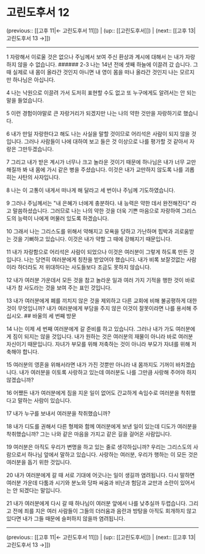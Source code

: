 # 고린도후서 12

(previous:: [[고후 11|← 고린도후서 11]]) | (up:: [[고린도후서]]) | (next:: [[고후 13|고린도후서 13 →]])

***




1 
자랑해서 이로울 것은 없으나 주님께서 보여 주신 환상과 계시에 대해서 는 내가 자랑하지 않을 수 없습니다. ###### 2-3 나는 14년 전에 셋째 하늘에 이끌려 갔 습니다. 그때 실제로 내 몸이 올라간 것인지 아니면 내 영이 몸을 떠나 올라간 것인지 나는 모르지만 하나님은 아십니다. 



4 
나는 낙원으로 이끌려 가서 도저히 표현할 수도 없고 또 누구에게도 알려서는 안 되는 말을 들었습니다. 



5 
이런 경험이야말로 큰 자랑거리가 되겠지만 나는 나의 약한 것만을 자랑하기로 했습니다. 



6 
내가 만일 자랑한다고 해도 나는 사실을 말할 것이므로 어리석은 사람이 되지 않을 것입니다. 그러나 사람들이 나에 대하여 보고 들은 것 이상으로 나를 평가할 것 같아서 자랑은 그만두겠습니다. 



7 
그리고 내가 받은 계시가 너무나 크고 놀라운 것이기 때문에 하나님은 내가 너무 교만해질까 봐 내 몸에 가시 같은 병을 주셨습니다. 이것은 내가 교만하지 않도록 나를 괴롭히는 사탄의 사자입니다. 



8 
나는 이 고통이 내게서 떠나게 해 달라고 세 번이나 주님께 기도하였습니다. 



9 
그러나 주님께서는 "내 은혜가 너에게 충분하다. 내 능력은 약한 데서 완전해진다" 라고 말씀하셨습니다. 그러므로 나는 나의 약한 것을 더욱 기쁜 마음으로 자랑하여 그리스도의 능력이 나에게 머물러 있도록 하겠습니다. 



10 
그래서 나는 그리스도를 위해서 약해지고 모욕을 당하고 가난하며 핍박과 괴로움받는 것을 기뻐하고 있습니다. 이것은 내가 약할 그 때에 강해지기 때문입니다. 



11 
내가 자랑함으로 어리석은 사람이 되었으나 이것은 여러분이 그렇게 하도록 만든 것입니다. 나는 당연히 여러분에게 칭찬을 받았어야 했습니다. 내가 비록 보잘것없는 사람이라 하더라도 저 위대하다는 사도들보다 조금도 못하지 않습니다. 



12 
내가 여러분 가운데서 모든 것을 참고 놀라운 일과 여러 가지 기적을 행한 것이 바로 내가 참 사도라는 것을 보여 주는 표인 것입니다. 



13 
내가 여러분에게 폐를 끼치지 않은 것을 제외하고 다른 교회에 비해 불공평하게 대한 것이 무엇입니까? 내가 여러분에게 부담을 주지 않은 이것이 잘못이라면 나를 용서해 주십시오. ## 바울의 세 번째 방문 



14 
나는 이제 세 번째 여러분에게 갈 준비를 하고 있습니다. 그러나 내가 가도 여러분에게 짐이 되지는 않을 것입니다. 내가 원하는 것은 여러분의 재물이 아니라 바로 여러분 자신이기 때문입니다. 자녀가 부모를 위해 저축하는 것이 아니라 부모가 자녀를 위해 저축해야 합니다. 



15 
여러분의 영혼을 위해서라면 내가 가진 것뿐만 아니라 내 몸까지도 기꺼이 바치겠습니다. 내가 여러분을 이토록 사랑하고 있는데 여러분도 나를 그만큼 사랑해 주어야 하지 않겠습니까? 



16 
어쨌든 내가 여러분에게 짐을 지운 일이 없어도 간교하게 속임수로 여러분을 착취했다고 말하는 사람이 있습니다. 



17 
내가 누구를 보내서 여러분을 착취했습니까? 



18 
내가 디도를 권해서 다른 형제와 함께 여러분에게 보낸 일이 있는데 디도가 여러분을 착취했습니까? 그는 나와 같은 마음을 가지고 같은 길을 걸어온 사람입니다. 



19 
여러분은 아직도 우리가 변명을 하고 있는 줄로 생각하십니까? 우리는 그리스도의 사람으로서 하나님 앞에서 말하고 있습니다. 사랑하는 여러분, 우리가 행하는 이 모든 것은 여러분을 돕기 위한 것입니다. 



20 
내가 여러분에게 갈 때 서로 기대에 어긋나는 일이 생길까 염려됩니다. 다시 말하면 여러분 가운데 다툼과 시기와 분노와 당파 싸움과 비난과 험담과 교만과 소란이 있어서는 안 되겠다는 말입니다. 



21 
내가 여러분에게 다시 갈 때 하나님이 여러분 앞에서 나를 낮추실까 두렵습니다. 그리고 전에 죄를 지은 여러 사람들이 그들의 더러움과 음란과 방탕을 아직도 회개하지 않고 있다면 내가 그들 때문에 슬퍼하지 않을까 염려됩니다.

***

(previous:: [[고후 11|← 고린도후서 11]]) | (up:: [[고린도후서]]) | (next:: [[고후 13|고린도후서 13 →]])

